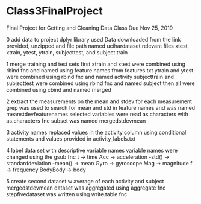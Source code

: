 # Class3FinalProject
Final Project for Getting and Cleaning Data Class Due Nov 25, 2019


0 add data to project
dplyr library used
Data downloaded from the link provided, unzipped and file path named ucihardataset
relevant files xtest, xtrain, ytest, ytrain, subjecttest, and subject train


1 merge training and test sets
first xtrain and xtest were combined using rbind fnc and named using feature names from features.txt
ytrain and ytest were combined using rbind fnc and named activity
subjecttrain and subjecttest were combined using rbind fnc and named subject
then all were combined using cbind and named merged


2 extract the measurements on the mean and stdev for each measurement
grep was used to search for mean and std in feature names and was named meanstdevfeaturenames
selected variables were read as characters with as.characters fnc
subset was named mergedstdevmean

3 activity names
replaced values in the activity column using conditional statements and values provided in activity_labels.txt

4 label data set with descriptive variable names
variable names were changed using the gsub fnc
t -> time
Acc -> acceleration
-std() -> standarddeviation
-mean() -> mean
Gyro -> gyroscope
Mag -> magnitude
f -> frequency
BodyBody -> body


5 create second dataset w average of each activity and subject
mergedstdevmean dataset was aggregated using aggregate fnc
stepfivedataset was written using write.table fnc

